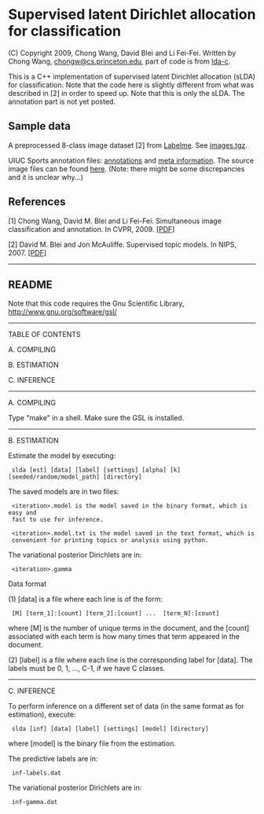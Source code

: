 # Supervised latent Dirichlet allocation for classification

(C) Copyright 2009, Chong Wang, David Blei and Li Fei-Fei. Written by Chong Wang, chongw@cs.princeton.edu, part of code
is from [lda-c](https://github.com/Blei-Lab/lda-c).

This is a C++ implementation of supervised latent Dirichlet allocation (sLDA) for classification. Note that the code here is slightly different from what was described in [2] in order to speed up. Note that this is only the sLDA. The annotation part is not yet posted.

## Sample data

A preprocessed 8-class image dataset [2] from [Labelme](http://labelme.csail.mit.edu/). See [images.tgz](./sample-data/images.tgz).

UIUC Sports annotation files: [annotations](./sample-data/uiuc-sports-annotations.txt) and [meta information](./sample-data/uiuc-sports-info.txt). The source image files can be found [here](http://vision.stanford.edu/lijiali/event_dataset/). (Note: there might be some discrepancies and it is unclear why...)

## References

[1] Chong Wang, David M. Blei and Li Fei-Fei. Simultaneous image classification and annotation. In CVPR, 2009. [[PDF]](http://www.cs.columbia.edu/~blei/papers/WangBleiFeiFei2009.pdf)

[2] David M. Blei and Jon McAuliffe. Supervised topic models. In NIPS, 2007. [[PDF]](http://www.cs.columbia.edu/~blei/papers/BleiMcAuliffe2007.pdf)


---

## README

Note that this code requires the Gnu Scientific Library, http://www.gnu.org/software/gsl/

------------------------------------------------------------------------


TABLE OF CONTENTS


A. COMPILING

B. ESTIMATION

C. INFERENCE


------------------------------------------------------------------------

A. COMPILING

Type "make" in a shell. Make sure the GSL is installed.


------------------------------------------------------------------------

B. ESTIMATION

Estimate the model by executing:

     slda [est] [data] [label] [settings] [alpha] [k] [seeded/random/model_path] [directory]

The saved models are in two files:

     <iteration>.model is the model saved in the binary format, which is easy and
     fast to use for inference.

     <iteration>.model.txt is the model saved in the text format, which is
     convenient for printing topics or analysis using python.
     

The variational posterior Dirichlets are in:

     <iteration>.gamma


Data format

(1) [data] is a file where each line is of the form:

     [M] [term_1]:[count] [term_2]:[count] ...  [term_N]:[count]

where [M] is the number of unique terms in the document, and the
[count] associated with each term is how many times that term appeared
in the document. 

(2) [label] is a file where each line is the corresponding label for [data].
The labels must be 0, 1, ..., C-1, if we have C classes.


------------------------------------------------------------------------

C. INFERENCE

To perform inference on a different set of data (in the same format as
for estimation), execute:

     slda [inf] [data] [label] [settings] [model] [directory]
    
where [model] is the binary file from the estimation.
     
The predictive labels are in:

     inf-labels.dat

The variational posterior Dirichlets are in:

     inf-gamma.dat

